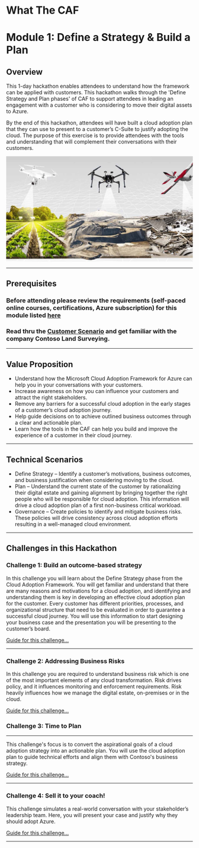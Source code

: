 # What The CAF

# Module 1: Define a Strategy & Build a Plan

## Overview

This 1-day hackathon enables attendees to understand how the framework can be applied with customers. This hackathon walks through the 'Define Strategy and Plan phases' of CAF to support attendees in leading an engagement with a customer who is considering to move their digital assets to Azure.

By the end of this hackathon, attendees will have built a cloud adoption plan that they can use to present to a customer’s C-Suite to justify adopting the cloud. The purpose of this exercise is to provide attendees with the tools and understanding that will complement their conversations with their customers.

![Drones](./images/drones.jpg)

---

## Prerequisites

### Before attending please review the requirements (self-paced online courses, certifications, Azure subscription) for this module listed [here](/agenda_and_requirements.md)

### Read thru the [Customer Scenario](./customer-scenario.md) and get familiar with the company **Contoso Land Surveying**.

---

## Value Proposition

- Understand how the Microsoft Cloud Adoption Framework for Azure can help you in your conversations with your customers.  
- Increase awareness on how you can influence your customers and attract the right stakeholders.
- Remove any barriers for a successful cloud adoption in the early stages of a customer’s cloud adoption journey.
- Help guide decisions on to achieve outlined business outcomes through a clear and actionable plan.
- Learn how the tools in the CAF can help you build and improve the experience of a customer in their cloud journey.

---

## Technical Scenarios

- Define Strategy – Identify a customer’s motivations, business outcomes, and business justification when considering moving to the cloud.
- Plan – Understand the current state of the customer by rationalizing their digital estate and gaining alignment by bringing together the right people who will be responsible for cloud adoption.  This information will drive a cloud adoption plan of a first non-business critical workload.
- Governance – Create policies to identify and mitigate business risks.  These policies will drive consistency across cloud adoption efforts resulting in a well-managed cloud environment.

---

## Challenges in this Hackathon

### Challenge 1: Build an outcome-based strategy

In this challenge you will learn about the Define Strategy phase from the Cloud Adoption Framework.  You will get familiar and understand that there are many reasons and motivations for a cloud adoption, and identifying and understanding them is key in developing an effective cloud adoption plan for the customer.  Every customer has different priorities, processes, and organizational structure that need to be evaluated in order to guarantee a successful cloud journey. You will use this information to start designing your business case and the presentation you will be presenting to the customer’s board.

[Guide for this challenge...](./challenges/challenge1.md)

---

### Challenge 2: Addressing Business Risks

In this challenge you are required to understand business risk which is one of the most important elements of any cloud transformation. Risk drives policy, and it influences monitoring and enforcement requirements. Risk heavily influences how we manage the digital estate, on-premises or in the cloud.

[Guide for this challenge...](./challenges/challenge2.md)

### Challenge 3: Time to Plan

---

This challenge's focus is to convert the aspirational goals of a cloud adoption strategy into an actionable plan. You will use the cloud adoption plan to guide technical efforts and align them with Contoso's business strategy.

[Guide for this challenge...](./challenges/challenge3.md)

---

### Challenge 4: Sell it to your coach!

This challenge simulates a real-world conversation with your stakeholder’s leadership team.  Here, you will present your case and justify why they should adopt Azure.

[Guide for this challenge...](./challenges/challenge4.md)

---
